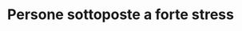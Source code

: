 ---
title: "Persone sottoposte a forte stress"
icon: "flood"
description: "Lo stress cronico è una sfida per tutto il corpo. Chi non può ridurre lo stress vuole proteggersi dagli effetti sulla salute attraverso una prevenzione ottimale."
weight: 1
---